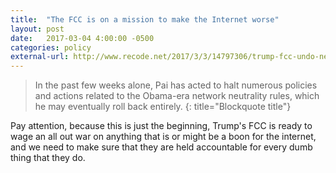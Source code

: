 ```yaml
---
title:  "The FCC is on a mission to make the Internet worse"
layout: post
date:   2017-03-04 4:00:00 -0500
categories: policy
external-url: http://www.recode.net/2017/3/3/14797306/trump-fcc-undo-network-neutrality
---
```

>In the past few weeks alone, Pai has acted to halt numerous policies and actions related to the Obama-era network neutrality rules, which he may eventually roll back entirely.
{: title="Blockquote title"}

Pay attention, because this is just the beginning, Trump's FCC is ready to wage an all out war on anything that is or might be a boon for the internet, and we need to make sure that they are held accountable for every dumb thing that they do. 
